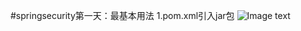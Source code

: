 #springsecurity第一天：最基本用法
1.pom.xml引入jar包
![Image text](https://github.com/JustShowTime/springSecurity-study/raw/master/images/day1-step1.png)
